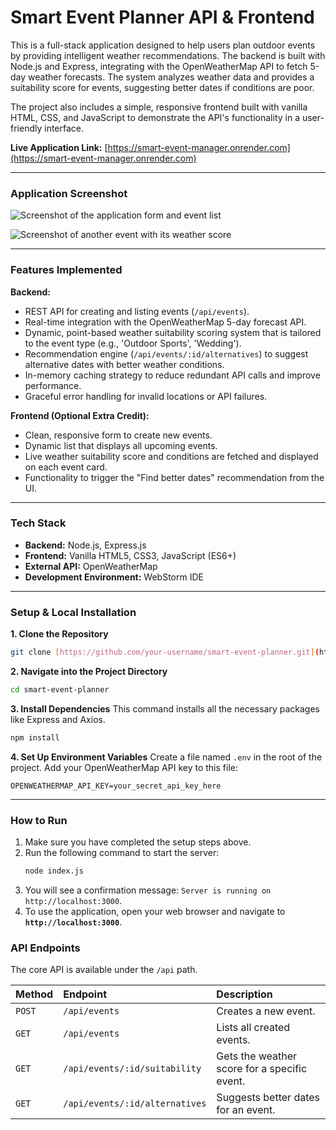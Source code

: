 # Smart Event Planner API & Frontend

This is a full-stack application designed to help users plan outdoor events by providing intelligent weather recommendations. The backend is built with Node.js and Express, integrating with the OpenWeatherMap API to fetch 5-day weather forecasts. The system analyzes weather data and provides a suitability score for events, suggesting better dates if conditions are poor.

The project also includes a simple, responsive frontend built with vanilla HTML, CSS, and JavaScript to demonstrate the API's functionality in a user-friendly interface.

**Live Application Link:** [https://smart-event-manager.onrender.com](https://smart-event-manager.onrender.com)

---

### Application Screenshot

![Screenshot of the application form and event list](https://github.com/user-attachments/assets/6933812b-d58c-4b9b-9837-8213e1287634)

![Screenshot of another event with its weather score](https://github.com/user-attachments/assets/e9a0cde2-5bb0-47ac-a0ab-ba9ee1ea6c8a)

---

### Features Implemented

**Backend:**
-   REST API for creating and listing events (`/api/events`).
-   Real-time integration with the OpenWeatherMap 5-day forecast API.
-   Dynamic, point-based weather suitability scoring system that is tailored to the event type (e.g., 'Outdoor Sports', 'Wedding').
-   Recommendation engine (`/api/events/:id/alternatives`) to suggest alternative dates with better weather conditions.
-   In-memory caching strategy to reduce redundant API calls and improve performance.
-   Graceful error handling for invalid locations or API failures.

**Frontend (Optional Extra Credit):**
-   Clean, responsive form to create new events.
-   Dynamic list that displays all upcoming events.
-   Live weather suitability score and conditions are fetched and displayed on each event card.
-   Functionality to trigger the "Find better dates" recommendation from the UI.

---

### Tech Stack

-   **Backend:** Node.js, Express.js
-   **Frontend:** Vanilla HTML5, CSS3, JavaScript (ES6+)
-   **External API:** OpenWeatherMap
-   **Development Environment:** WebStorm IDE

---

### Setup & Local Installation

**1. Clone the Repository**
   ```bash
   git clone [https://github.com/your-username/smart-event-planner.git](https://github.com/your-username/smart-event-planner.git)
   ```

**2. Navigate into the Project Directory**
   ```bash
   cd smart-event-planner
   ```

**3. Install Dependencies**
   This command installs all the necessary packages like Express and Axios.
   ```bash
   npm install
   ```

**4. Set Up Environment Variables**
   Create a file named `.env` in the root of the project. Add your OpenWeatherMap API key to this file:
   ```
   OPENWEATHERMAP_API_KEY=your_secret_api_key_here
   ```

---

### How to Run

1.  Make sure you have completed the setup steps above.
2.  Run the following command to start the server:
    ```bash
    node index.js
    ```
3.  You will see a confirmation message: `Server is running on http://localhost:3000`.
4.  To use the application, open your web browser and navigate to **`http://localhost:3000`**.

### API Endpoints

The core API is available under the `/api` path.

| Method | Endpoint                       | Description                                |
| :----- | :----------------------------- | :----------------------------------------- |
| `POST` | `/api/events`                  | Creates a new event.                       |
| `GET`  | `/api/events`                  | Lists all created events.                  |
| `GET`  | `/api/events/:id/suitability`  | Gets the weather score for a specific event. |
| `GET`  | `/api/events/:id/alternatives` | Suggests better dates for an event.        |
